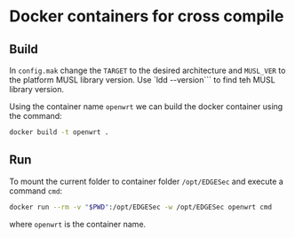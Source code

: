 # Docker containers for cross compile

## Build

In `config.mak` change the `TARGET` to the desired architecture and `MUSL_VER` to the platform MUSL library version. Use `ldd --version``` to find teh MUSL library version.

Using the container name `openwrt` we can build the docker container using the command:
```bash
docker build -t openwrt .
```

## Run
To mount the current folder to container folder `/opt/EDGESec` and execute a command `cmd`:
```bash
docker run --rm -v "$PWD":/opt/EDGESec -w /opt/EDGESec openwrt cmd 
```
where `openwrt` is the container name.